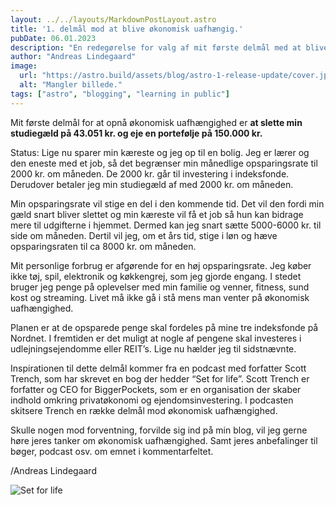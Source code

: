 ```yaml
---
layout: ../../layouts/MarkdownPostLayout.astro
title: '1. delmål mod at blive økonomisk uafhængig.'
pubDate: 06.01.2023
description: "En redegørelse for valg af mit første delmål med at blive økonomisk uafhængig."
author: "Andreas Lindegaard"
image:
  url: "https://astro.build/assets/blog/astro-1-release-update/cover.jpeg"
  alt: "Mangler billede."
tags: ["astro", "blogging", "learning in public"]
---
```


Mit første delmål for at opnå økonomisk uafhængighed er **at slette min studiegæld på 43.051 kr. og eje en portefølje på 150.000 kr.**

Status: Lige nu sparer min kæreste og jeg op til en bolig. Jeg er lærer og den eneste med et job, så det begrænser min månedlige opsparingsrate til 2000 kr. om måneden. De 2000 kr. går til investering i indeksfonde. Derudover betaler jeg min studiegæld af med 2000 kr. om måneden.

Min opsparingsrate vil stige en del i den kommende tid. Det vil den fordi min gæld snart bliver slettet og min kæreste vil få et job så hun kan bidrage mere til udgifterne i hjemmet. Dermed kan jeg snart sætte 5000-6000 kr. til side om måneden. Dertil vil jeg, om et års tid, stige i løn og hæve opsparingsraten til ca 8000 kr. om måneden.

Mit personlige forbrug er afgørende for en høj opsparingsrate. Jeg køber ikke tøj, spil, elektronik og køkkengrej, som jeg gjorde engang. I stedet bruger jeg penge på oplevelser med min familie og venner, fitness, sund kost og streaming. Livet må ikke gå i stå mens man venter på økonomisk uafhængighed.

Planen er at de opsparede penge skal fordeles på mine tre indeksfonde på Nordnet. I fremtiden er det muligt at nogle af pengene skal investeres i udlejningsejendomme eller REIT’s. Lige nu hælder jeg til sidstnævnte.

Inspirationen til dette delmål kommer fra en podcast med forfatter Scott Trench, som har skrevet en bog der hedder “Set for life”. Scott Trench er forfatter og CEO for BiggerPockets, som er en organisation der skaber indhold omkring privatøkonomi og ejendomsinvestering. I podcasten skitsere Trench en række delmål mod økonomisk uafhængighed.

Skulle nogen mod forventning, forvilde sig ind på min blog, vil jeg gerne høre jeres tanker om økonomisk uafhængighed. Samt jeres anbefalinger til bøger, podcast osv. om emnet i kommentarfeltet.

/Andreas Lindegaard

![Set for life](https://andreaslindegaard.files.wordpress.com/2023/03/sflnewfront_3_296x.webp?w=296&zoom=2)  